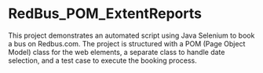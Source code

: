 # RedBus_POM_ExtentReports
This project demonstrates an automated script using Java Selenium to book a bus on Redbus.com. The project is structured with a POM (Page Object Model) class for the web elements, a separate class to handle date selection, and a test case to execute the booking process.
